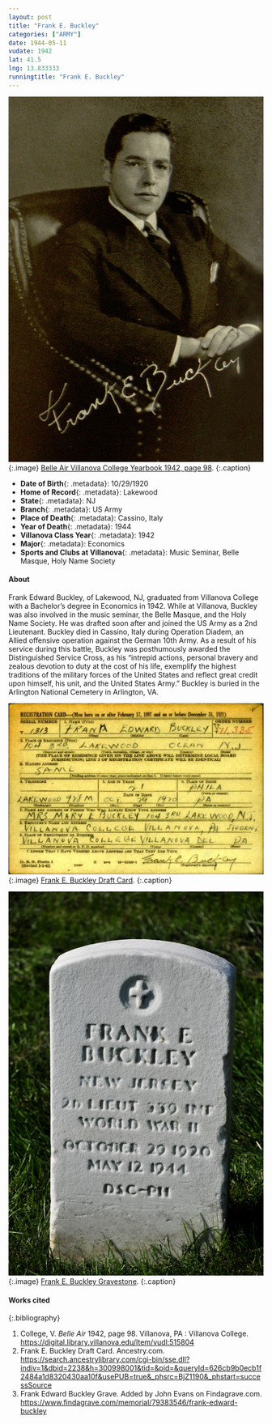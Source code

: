 ```yaml
---
layout: post
title: "Frank E. Buckley"
categories: ["ARMY"]
date: 1944-05-11
vudate: 1942
lat: 41.5
lng: 13.833333
runningtitle: "Frank E. Buckley"
---
```


![Frank E. Buckley](images/FrankBuckley1.jpg)
   {:.image}
[Belle Air Villanova College Yearbook 1942, page 98](https://digital.library.villanova.edu/Item/vudl:515804).
   {:.caption}

* **Date of Birth**{: .metadata}: 10/29/1920
* **Home of Record**{: .metadata}: Lakewood
* **State**{: .metadata}: NJ
* **Branch**{: .metadata}: US Army
* **Place of Death**{: .metadata}: Cassino, Italy
* **Year of Death**{: .metadata}: 1944
* **Villanova Class Year**{: .metadata}: 1942
* **Major**{: .metadata}: Economics
* **Sports and Clubs at Villanova**{: .metadata}: Music Seminar, Belle Masque, Holy Name Society

#### About

Frank Edward Buckley, of Lakewood, NJ, graduated from Villanova College with a Bachelor’s degree in Economics in 1942. While at Villanova, Buckley was also involved in the music seminar, the Belle Masque, and the Holy Name Society. He was drafted soon after and joined the US Army as a 2nd Lieutenant. Buckley died in Cassino, Italy during Operation Diadem, an Allied offensive operation against the German 10th Army. As a result of his service during this battle, Buckley was posthumously awarded the Distinguished Service Cross, as his “intrepid actions, personal bravery and zealous devotion to duty at the cost of his life, exemplify the highest traditions of the military forces of the United States and reflect great credit upon himself, his unit, and the United States Army.” Buckley is buried in the Arlington National Cemetery in Arlington, VA.


![Frank E. Buckley Draft Card](images/FrankBuckley2.jpg)
   {:.image}
[Frank E. Buckley Draft Card](https://search.ancestrylibrary.com/cgi-bin/sse.dll?indiv=1&dbid=2238&h=300998001&tid=&pid=&queryId=626cb9b0ecb1f2484a1d8320430aa10f&usePUB=true&_phsrc=BjZ1190&_phstart=successSource).
   {:.caption}

![Frank E. Buckley Gravestone](images/FrankBuckley3.jpg)
   {:.image}
[Frank E. Buckley Gravestone](https://www.findagrave.com/memorial/79383546/frank-edward-buckley).
   {:.caption}

#### Works cited

{:.bibliography}
1. College, V. _Belle Air_ 1942, page 98. Villanova, PA : Villanova College. <https://digital.library.villanova.edu/Item/vudl:515804>
2. Frank E. Buckley Draft Card. Ancestry.com. <https://search.ancestrylibrary.com/cgi-bin/sse.dll?indiv=1&dbid=2238&h=300998001&tid=&pid=&queryId=626cb9b0ecb1f2484a1d8320430aa10f&usePUB=true&_phsrc=BjZ1190&_phstart=successSource>
3. Frank Edward Buckley Grave. Added by John Evans on Findagrave.com. <https://www.findagrave.com/memorial/79383546/frank-edward-buckley>
